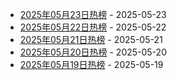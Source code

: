 * [2025年05月23日热榜](https://product-daily.haha.ai/posts/20250523) - 2025-05-23
* [2025年05月22日热榜](https://product-daily.haha.ai/posts/20250522) - 2025-05-22
* [2025年05月21日热榜](https://product-daily.haha.ai/posts/20250521) - 2025-05-21
* [2025年05月20日热榜](https://product-daily.haha.ai/posts/20250520) - 2025-05-20
* [2025年05月19日热榜](https://product-daily.haha.ai/posts/20250519) - 2025-05-19
